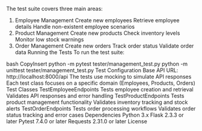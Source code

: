 The test suite covers three main areas:

1. Employee Management
Create new employees
Retrieve employee details
Handle non-existent employee scenarios
2. Product Management
Create new products
Check inventory levels
Monitor low stock warnings
3. Order Management
Create new orders
Track order status
Validate order data
Running the Tests
To run the test suite:

bash
CopyInsert
python -m pytest tester/management_test.py
python -m unittest tester/management_test.py
Test Configuration
Base API URL: http://localhost:8000/api
The tests use mocking to simulate API responses
Each test class focuses on a specific domain (Employees, Products, Orders)
Test Classes
TestEmployeeEndpoints
Tests employee creation and retrieval
Validates API responses and error handling
TestProductEndpoints
Tests product management functionality
Validates inventory tracking and stock alerts
TestOrderEndpoints
Tests order processing workflows
Validates order status tracking and error cases
Dependencies
Python 3.x
Flask 2.3.3 or later
Pytest 7.4.0 or later
Requests 2.31.0 or later
License
